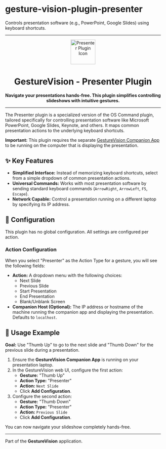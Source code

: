 # gesture-vision-plugin-presenter

Controls presentation software (e.g., PowerPoint, Google Slides) using keyboard shortcuts.

---

<p align="center">
  <img src="https://raw.githubusercontent.com/your-repo/gesture-vision-app/main/path/to/icon.png" width="80" alt="Presenter Plugin Icon">
</p>
<h1 align="center">GestureVision - Presenter Plugin</h1>
<p align="center">
  <strong>Navigate your presentations hands-free. This plugin simplifies controlling slideshows with intuitive gestures.</strong>
</p>

---

The Presenter plugin is a specialized version of the OS Command plugin, tailored specifically for controlling presentation software like Microsoft PowerPoint, Google Slides, Keynote, and others. It maps common presentation actions to the underlying keyboard shortcuts.

**Important:** This plugin requires the separate [GestureVision Companion App](https://github.com/your-repo/gesture-vision-companion) to be running on the computer that is displaying the presentation.

## ✨ Key Features

-   **Simplified Interface:** Instead of memorizing keyboard shortcuts, select from a simple dropdown of common presentation actions.
-   **Universal Commands:** Works with most presentation software by sending standard keyboard commands (`ArrowRight`, `ArrowLeft`, `F5`, `Escape`).
-   **Network Capable:** Control a presentation running on a different laptop by specifying its IP address.

## 🔧 Configuration

This plugin has no global configuration. All settings are configured per action.

### Action Configuration

When you select "Presenter" as the Action Type for a gesture, you will see the following fields:

-   **Action:** A dropdown menu with the following choices:
    -   Next Slide
    -   Previous Slide
    -   Start Presentation
    -   End Presentation
    -   Blank/Unblank Screen
-   **Companion Host (Optional):** The IP address or hostname of the machine running the companion app and displaying the presentation. Defaults to `localhost`.

## 🚀 Usage Example

**Goal:** Use "Thumb Up" to go to the next slide and "Thumb Down" for the previous slide during a presentation.

1.  Ensure the **GestureVision Companion App** is running on your presentation laptop.
2.  In the GestureVision web UI, configure the first action:
    -   **Gesture:** "Thumb Up"
    -   **Action Type:** "Presenter"
    -   **Action:** `Next Slide`
    -   Click **Add Configuration**.
3.  Configure the second action:
    -   **Gesture:** "Thumb Down"
    -   **Action Type:** "Presenter"
    -   **Action:** `Previous Slide`
    -   Click **Add Configuration**.

You can now navigate your slideshow completely hands-free.

---

Part of the **GestureVision** application.
